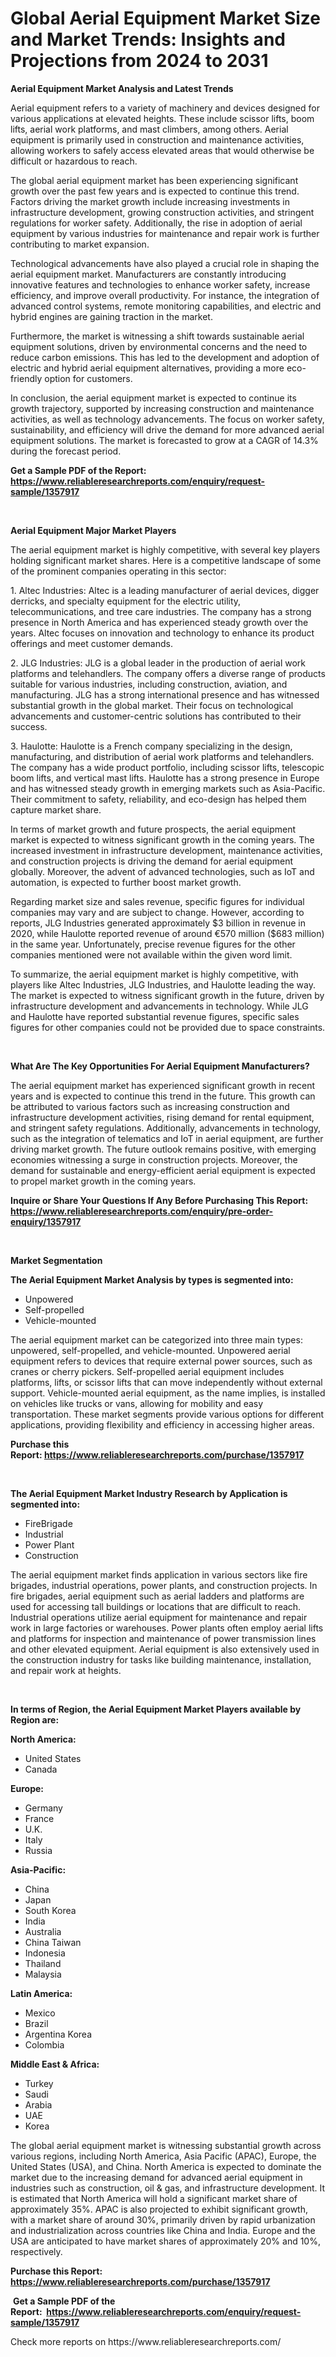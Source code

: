<p><h1>Global Aerial Equipment Market Size and Market Trends: Insights and Projections from 2024 to 2031</h1></p><p><strong>Aerial Equipment Market Analysis and Latest Trends</strong></p>
<p><p>Aerial equipment refers to a variety of machinery and devices designed for various applications at elevated heights. These include scissor lifts, boom lifts, aerial work platforms, and mast climbers, among others. Aerial equipment is primarily used in construction and maintenance activities, allowing workers to safely access elevated areas that would otherwise be difficult or hazardous to reach.</p><p>The global aerial equipment market has been experiencing significant growth over the past few years and is expected to continue this trend. Factors driving the market growth include increasing investments in infrastructure development, growing construction activities, and stringent regulations for worker safety. Additionally, the rise in adoption of aerial equipment by various industries for maintenance and repair work is further contributing to market expansion.</p><p>Technological advancements have also played a crucial role in shaping the aerial equipment market. Manufacturers are constantly introducing innovative features and technologies to enhance worker safety, increase efficiency, and improve overall productivity. For instance, the integration of advanced control systems, remote monitoring capabilities, and electric and hybrid engines are gaining traction in the market.</p><p>Furthermore, the market is witnessing a shift towards sustainable aerial equipment solutions, driven by environmental concerns and the need to reduce carbon emissions. This has led to the development and adoption of electric and hybrid aerial equipment alternatives, providing a more eco-friendly option for customers.</p><p>In conclusion, the aerial equipment market is expected to continue its growth trajectory, supported by increasing construction and maintenance activities, as well as technology advancements. The focus on worker safety, sustainability, and efficiency will drive the demand for more advanced aerial equipment solutions. The market is forecasted to grow at a CAGR of 14.3% during the forecast period.</p></p>
<p><strong>Get a Sample PDF of the Report:&nbsp; <a href="https://www.reliableresearchreports.com/enquiry/request-sample/1357917">https://www.reliableresearchreports.com/enquiry/request-sample/1357917</a></strong></p>
<p>&nbsp;</p>
<p><strong>Aerial Equipment Major Market Players</strong></p>
<p><p>The aerial equipment market is highly competitive, with several key players holding significant market shares. Here is a competitive landscape of some of the prominent companies operating in this sector:</p><p>1. Altec Industries: Altec is a leading manufacturer of aerial devices, digger derricks, and specialty equipment for the electric utility, telecommunications, and tree care industries. The company has a strong presence in North America and has experienced steady growth over the years. Altec focuses on innovation and technology to enhance its product offerings and meet customer demands.</p><p>2. JLG Industries: JLG is a global leader in the production of aerial work platforms and telehandlers. The company offers a diverse range of products suitable for various industries, including construction, aviation, and manufacturing. JLG has a strong international presence and has witnessed substantial growth in the global market. Their focus on technological advancements and customer-centric solutions has contributed to their success.</p><p>3. Haulotte: Haulotte is a French company specializing in the design, manufacturing, and distribution of aerial work platforms and telehandlers. The company has a wide product portfolio, including scissor lifts, telescopic boom lifts, and vertical mast lifts. Haulotte has a strong presence in Europe and has witnessed steady growth in emerging markets such as Asia-Pacific. Their commitment to safety, reliability, and eco-design has helped them capture market share.</p><p>In terms of market growth and future prospects, the aerial equipment market is expected to witness significant growth in the coming years. The increased investment in infrastructure development, maintenance activities, and construction projects is driving the demand for aerial equipment globally. Moreover, the advent of advanced technologies, such as IoT and automation, is expected to further boost market growth.</p><p>Regarding market size and sales revenue, specific figures for individual companies may vary and are subject to change. However, according to reports, JLG Industries generated approximately $3 billion in revenue in 2020, while Haulotte reported revenue of around €570 million ($683 million) in the same year. Unfortunately, precise revenue figures for the other companies mentioned were not available within the given word limit.</p><p>To summarize, the aerial equipment market is highly competitive, with players like Altec Industries, JLG Industries, and Haulotte leading the way. The market is expected to witness significant growth in the future, driven by infrastructure development and advancements in technology. While JLG and Haulotte have reported substantial revenue figures, specific sales figures for other companies could not be provided due to space constraints.</p></p>
<p>&nbsp;</p>
<p><strong>What Are The Key Opportunities For Aerial Equipment Manufacturers?</strong></p>
<p><p>The aerial equipment market has experienced significant growth in recent years and is expected to continue this trend in the future. This growth can be attributed to various factors such as increasing construction and infrastructure development activities, rising demand for rental equipment, and stringent safety regulations. Additionally, advancements in technology, such as the integration of telematics and IoT in aerial equipment, are further driving market growth. The future outlook remains positive, with emerging economies witnessing a surge in construction projects. Moreover, the demand for sustainable and energy-efficient aerial equipment is expected to propel market growth in the coming years.</p></p>
<p><strong>Inquire or Share Your Questions If Any Before Purchasing This Report: <a href="https://www.reliableresearchreports.com/enquiry/pre-order-enquiry/1357917">https://www.reliableresearchreports.com/enquiry/pre-order-enquiry/1357917</a></strong></p>
<p>&nbsp;</p>
<p><strong>Market Segmentation</strong></p>
<p><strong>The Aerial Equipment Market Analysis by types is segmented into:</strong></p>
<p><ul><li>Unpowered</li><li>Self-propelled</li><li>Vehicle-mounted</li></ul></p>
<p><p>The aerial equipment market can be categorized into three main types: unpowered, self-propelled, and vehicle-mounted. Unpowered aerial equipment refers to devices that require external power sources, such as cranes or cherry pickers. Self-propelled aerial equipment includes platforms, lifts, or scissor lifts that can move independently without external support. Vehicle-mounted aerial equipment, as the name implies, is installed on vehicles like trucks or vans, allowing for mobility and easy transportation. These market segments provide various options for different applications, providing flexibility and efficiency in accessing higher areas.</p></p>
<p><strong>Purchase this Report:&nbsp;<a href="https://www.reliableresearchreports.com/purchase/1357917">https://www.reliableresearchreports.com/purchase/1357917</a></strong></p>
<p>&nbsp;</p>
<p><strong>The Aerial Equipment Market Industry Research by Application is segmented into:</strong></p>
<p><ul><li>FireBrigade</li><li>Industrial</li><li>Power Plant</li><li>Construction</li></ul></p>
<p><p>The aerial equipment market finds application in various sectors like fire brigades, industrial operations, power plants, and construction projects. In fire brigades, aerial equipment such as aerial ladders and platforms are used for accessing tall buildings or locations that are difficult to reach. Industrial operations utilize aerial equipment for maintenance and repair work in large factories or warehouses. Power plants often employ aerial lifts and platforms for inspection and maintenance of power transmission lines and other elevated equipment. Aerial equipment is also extensively used in the construction industry for tasks like building maintenance, installation, and repair work at heights.</p></p>
<p>&nbsp;</p>
<p><strong>In terms of Region, the Aerial Equipment Market Players available by Region are:</strong></p>
<p>
    <p> <strong> North America: </strong>
        <ul>
            <li>United States</li>
            <li>Canada</li>
        </ul>
        </p> 
    <p> <strong> Europe: </strong>
        <ul>
            <li>Germany</li>
            <li>France</li>
            <li>U.K.</li>
            <li>Italy</li>
            <li>Russia</li>
        </ul>
        </p> 
    <p> <strong> Asia-Pacific: </strong>
        <ul>
            <li>China</li>
            <li>Japan</li>
            <li>South Korea</li>
            <li>India</li>
            <li>Australia</li>
            <li>China Taiwan</li>
            <li>Indonesia</li>
            <li>Thailand</li>
            <li>Malaysia</li>
        </ul>
        </p> 
    <p> <strong> Latin America: </strong>
        <ul>
            <li>Mexico</li>
            <li>Brazil</li>
            <li>Argentina Korea</li>
            <li>Colombia</li>
        </ul>
        </p> 
    <p> <strong> Middle East & Africa: </strong>
        <ul>
            <li>Turkey</li>
            <li>Saudi</li>
            <li>Arabia</li>
            <li>UAE</li>
            <li>Korea</li>
        </ul>
    </p>
    </p>
<p><p>The global aerial equipment market is witnessing substantial growth across various regions, including North America, Asia Pacific (APAC), Europe, the United States (USA), and China. North America is expected to dominate the market due to the increasing demand for advanced aerial equipment in industries such as construction, oil & gas, and infrastructure development. It is estimated that North America will hold a significant market share of approximately 35%. APAC is also projected to exhibit significant growth, with a market share of around 30%, primarily driven by rapid urbanization and industrialization across countries like China and India. Europe and the USA are anticipated to have market shares of approximately 20% and 10%, respectively.</p></p>
<p><strong>Purchase this Report: <a href="https://www.reliableresearchreports.com/purchase/1357917">https://www.reliableresearchreports.com/purchase/1357917</a></strong></p>
<p>&nbsp;<strong>Get a Sample PDF of the Report:&nbsp;&nbsp;<a href="https://www.reliableresearchreports.com/enquiry/request-sample/1357917">https://www.reliableresearchreports.com/enquiry/request-sample/1357917</a></strong></p>
<p><strong></strong></p>
<p>Check more reports on https://www.reliableresearchreports.com/</p>